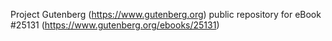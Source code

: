 Project Gutenberg (https://www.gutenberg.org) public repository for eBook #25131 (https://www.gutenberg.org/ebooks/25131)
